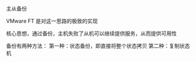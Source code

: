 主从备份

VMware FT 是对这一思路的极致的实现

核心思想，通过备份，主机失败了从机可以继续提供服务，从而提供可用性

备份有两种方法：
第一种：状态备份，即直接将整个状态拷贝
第二种：复制状态机